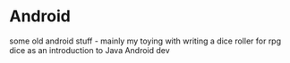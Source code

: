 <h1>Android</h1>

<p>some old android stuff - mainly my toying with writing a dice roller for rpg dice as an introduction to Java Android dev</p>
